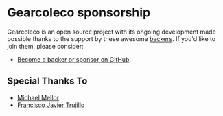 # Gearcoleco sponsorship

Gearcoleco is an open source project with its ongoing development made possible thanks to the support by these awesome [backers](https://github.com/vuejs/vue/blob/dev/BACKERS.md). If you'd like to join them, please consider:

- [Become a backer or sponsor on GitHub](https://github.com/sponsors/drhelius).

## Special Thanks To

- [Michael Mellor](https://github.com/dinglyburrow)
- [Francisco Javier Trujillo](https://github.com/fjtrujy)
